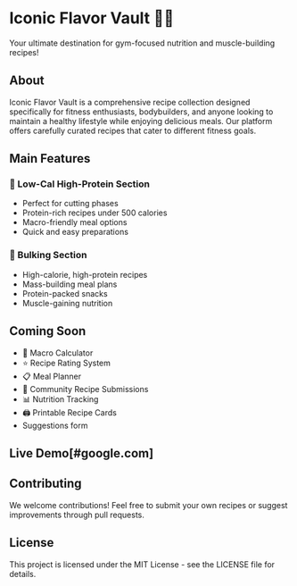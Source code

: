 # Iconic Flavor Vault 💪🍳

Your ultimate destination for gym-focused nutrition and muscle-building recipes!

## About

Iconic Flavor Vault is a comprehensive recipe collection designed specifically for fitness enthusiasts, bodybuilders, and anyone looking to maintain a healthy lifestyle while enjoying delicious meals. Our platform offers carefully curated recipes that cater to different fitness goals.

## Main Features

### 🥗 Low-Cal High-Protein Section
- Perfect for cutting phases
- Protein-rich recipes under 500 calories
- Macro-friendly meal options
- Quick and easy preparations

### 🍖 Bulking Section
- High-calorie, high-protein recipes
- Mass-building meal plans
- Protein-packed snacks
- Muscle-gaining nutrition

## Coming Soon

- 📱 Macro Calculator
- ⭐ Recipe Rating System
- 📋 Meal Planner
- 💪 Community Recipe Submissions
- 📊 Nutrition Tracking
- 🖨️ Printable Recipe Cards
- Suggestions form

## Live Demo[#google.com]

## Contributing

We welcome contributions! Feel free to submit your own recipes or suggest improvements through pull requests.

## License

This project is licensed under the MIT License - see the LICENSE file for details.
